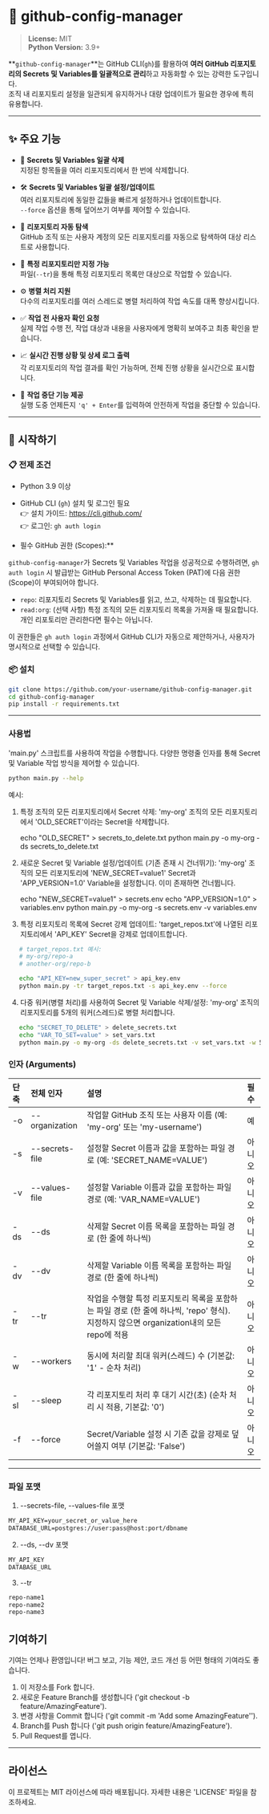 # 🚀 github-config-manager

> **License:** MIT  
> **Python Version:** 3.9+

**`github-config-manager`**는 GitHub CLI(`gh`)를 활용하여 **여러 GitHub 리포지토리의 Secrets 및 Variables를 일괄적으로 관리**하고 자동화할 수 있는 강력한 도구입니다.  
조직 내 리포지토리 설정을 일관되게 유지하거나 대량 업데이트가 필요한 경우에 특히 유용합니다.

---

## ✨ 주요 기능

- 🔐 **Secrets 및 Variables 일괄 삭제**  
  지정된 항목들을 여러 리포지토리에서 한 번에 삭제합니다.

- 🛠️ **Secrets 및 Variables 일괄 설정/업데이트**  
  여러 리포지토리에 동일한 값들을 빠르게 설정하거나 업데이트합니다.  
  `--force` 옵션을 통해 덮어쓰기 여부를 제어할 수 있습니다.

- 🔎 **리포지토리 자동 탐색**  
  GitHub 조직 또는 사용자 계정의 모든 리포지토리를 자동으로 탐색하여 대상 리스트로 사용합니다.

- 🎯 **특정 리포지토리만 지정 가능**  
  파일(`--tr`)을 통해 특정 리포지토리 목록만 대상으로 작업할 수 있습니다.

- ⚙️ **병렬 처리 지원**  
  다수의 리포지토리를 여러 스레드로 병렬 처리하여 작업 속도를 대폭 향상시킵니다.

- ✅ **작업 전 사용자 확인 요청**  
  실제 작업 수행 전, 작업 대상과 내용을 사용자에게 명확히 보여주고 최종 확인을 받습니다.

- 📈 **실시간 진행 상황 및 상세 로그 출력**  
  각 리포지토리의 작업 결과를 확인 가능하며, 전체 진행 상황을 실시간으로 표시합니다.

- 🛑 **작업 중단 기능 제공**  
  실행 도중 언제든지 `'q' + Enter`를 입력하여 안전하게 작업을 중단할 수 있습니다.

---

## 🚀 시작하기

### 📋 전제 조건

- Python 3.9 이상
- GitHub CLI (`gh`) 설치 및 로그인 필요  
  👉 설치 가이드: https://cli.github.com/  
  👉 로그인: `gh auth login`

- 필수 GitHub 권한 (Scopes):**

`github-config-manager`가 Secrets 및 Variables 작업을 성공적으로 수행하려면, `gh auth login` 시 발급받는 GitHub Personal Access Token (PAT)에 다음 권한(Scope)이 부여되어야 합니다.

* `repo`: 리포지토리 Secrets 및 Variables를 읽고, 쓰고, 삭제하는 데 필요합니다.
* `read:org`: (선택 사항) 특정 조직의 모든 리포지토리 목록을 가져올 때 필요합니다. 개인 리포토리만 관리한다면 필수는 아닙니다.

이 권한들은 `gh auth login` 과정에서 GitHub CLI가 자동으로 제안하거나, 사용자가 명시적으로 선택할 수 있습니다.


### 📦 설치

```bash
git clone https://github.com/your-username/github-config-manager.git
cd github-config-manager
pip install -r requirements.txt
```



---

### 사용법

'main.py' 스크립트를 사용하여 작업을 수행합니다. 다양한 명령줄 인자를 통해 Secret 및 Variable 작업 방식을 제어할 수 있습니다.
```bash
python main.py --help
```

예시:

1. 특정 조직의 모든 리포지토리에서 Secret 삭제:
   'my-org' 조직의 모든 리포지토리에서 'OLD_SECRET'이라는 Secret을 삭제합니다.

   echo "OLD_SECRET" > secrets_to_delete.txt
   python main.py -o my-org -ds secrets_to_delete.txt

2. 새로운 Secret 및 Variable 설정/업데이트 (기존 존재 시 건너뛰기):
   'my-org' 조직의 모든 리포지토리에 'NEW_SECRET=value1' Secret과 'APP_VERSION=1.0' Variable을 설정합니다. 이미 존재하면 건너뜁니다.

   echo "NEW_SECRET=value1" > secrets.env
   echo "APP_VERSION=1.0" > variables.env
   python main.py -o my-org -s secrets.env -v variables.env

3. 특정 리포지토리 목록에 Secret 강제 업데이트:
   'target_repos.txt'에 나열된 리포지토리에서 'API_KEY' Secret을 강제로 업데이트합니다.

```bash
   # target_repos.txt 예시:
   # my-org/repo-a
   # another-org/repo-b
```

```bash
   echo "API_KEY=new_super_secret" > api_key.env
   python main.py -tr target_repos.txt -s api_key.env --force
```

4. 다중 워커(병렬 처리)를 사용하여 Secret 및 Variable 삭제/설정:
   'my-org' 조직의 리포지토리를 5개의 워커(스레드)로 병렬 처리합니다.

```bash
   echo "SECRET_TO_DELETE" > delete_secrets.txt
   echo "VAR_TO_SET=value" > set_vars.txt
   python main.py -o my-org -ds delete_secrets.txt -v set_vars.txt -w 5
```

### 인자 (Arguments)

단축 | 전체 인자 | 설명 | 필수
:--- | :--------------- | :----------------------------------------------------------------------------- | :---
-o | --organization | 작업할 GitHub 조직 또는 사용자 이름 (예: 'my-org' 또는 'my-username') | 예
-s | --secrets-file | 설정할 Secret 이름과 값을 포함하는 파일 경로 (예: 'SECRET_NAME=VALUE') | 아니오
-v | --values-file | 설정할 Variable 이름과 값을 포함하는 파일 경로 (예: 'VAR_NAME=VALUE') | 아니오
-ds | --ds | 삭제할 Secret 이름 목록을 포함하는 파일 경로 (한 줄에 하나씩) | 아니오
-dv | --dv | 삭제할 Variable 이름 목록을 포함하는 파일 경로 (한 줄에 하나씩) | 아니오
-tr | --tr | 작업을 수행할 특정 리포지토리 목록을 포함하는 파일 경로 (한 줄에 하나씩, 'repo' 형식). 지정하지 않으면 organization내의 모든 repo에 적용 | 아니오
-w | --workers | 동시에 처리할 최대 워커(스레드) 수 (기본값: '1' - 순차 처리) | 아니오
-sl | --sleep | 각 리포지토리 처리 후 대기 시간(초) (순차 처리 시 적용, 기본값: '0') | 아니오
-f | --force | Secret/Variable 설정 시 기존 값을 강제로 덮어쓸지 여부 (기본값: 'False') | 아니오

---

### 파일 포맷
1. --secrets-file, --values-file 포맷
```txt
MY_API_KEY=your_secret_or_value_here
DATABASE_URL=postgres://user:pass@host:port/dbname
```

2. --ds, --dv 포맷
```txt
MY_API_KEY
DATABASE_URL
```

3. --tr
```txt
repo-name1
repo-name2
repo-name3
```


## 기여하기

기여는 언제나 환영입니다! 버그 보고, 기능 제안, 코드 개선 등 어떤 형태의 기여라도 좋습니다.

1. 이 저장소를 Fork 합니다.
2. 새로운 Feature Branch를 생성합니다 ('git checkout -b feature/AmazingFeature').
3. 변경 사항을 Commit 합니다 ('git commit -m 'Add some AmazingFeature'').
4. Branch를 Push 합니다 ('git push origin feature/AmazingFeature').
5. Pull Request를 엽니다.

---

## 라이선스

이 프로젝트는 MIT 라이선스에 따라 배포됩니다. 자세한 내용은 'LICENSE' 파일을 참조하세요.